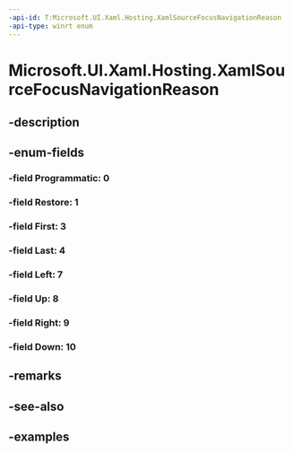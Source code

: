 ```yaml
---
-api-id: T:Microsoft.UI.Xaml.Hosting.XamlSourceFocusNavigationReason
-api-type: winrt enum
---
```


# Microsoft.UI.Xaml.Hosting.XamlSourceFocusNavigationReason

<!--
public enum XamlSourceFocusNavigationReason
-->


## -description

## -enum-fields

### -field Programmatic: 0

### -field Restore: 1

### -field First: 3

### -field Last: 4

### -field Left: 7

### -field Up: 8

### -field Right: 9

### -field Down: 10

## -remarks

## -see-also

## -examples



